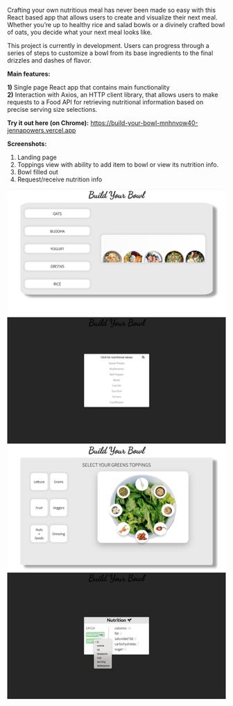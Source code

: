 Crafting your own nutritious meal has never been made so easy with this React based app that allows users to create and visualize their next meal. Whether you’re up to healthy rice and salad bowls or a divinely crafted bowl of oats, you decide what your next meal looks like.

This project is currently in development. Users can progress through a series of steps to customize a bowl from its base ingredients to the final drizzles and dashes of flavor.

**Main features:**

**1)** Single page React app that contains main functionality<br/>
**2)** Interaction with Axios, an HTTP client library, that allows users to make requests to a Food API for retrieving nutritional information based on precise serving size selections.

**Try it out here (on Chrome):** https://build-your-bowl-mnhnvow40-jennapowers.vercel.app

**Screenshots:**
1. Landing page
2. Toppings view with ability to add item to bowl or view its nutrition info.
3. Bowl filled out
4. Request/receive nutrition info

![App screenshot](/src/images/screenshots/screenshot4.png)
![App screenshot](/src/images/screenshots/screenshot2.png)
![App screenshot](/src/images/screenshots/screenshot3.png)
![App screenshot](/src/images/screenshots/screenshot1.png)
